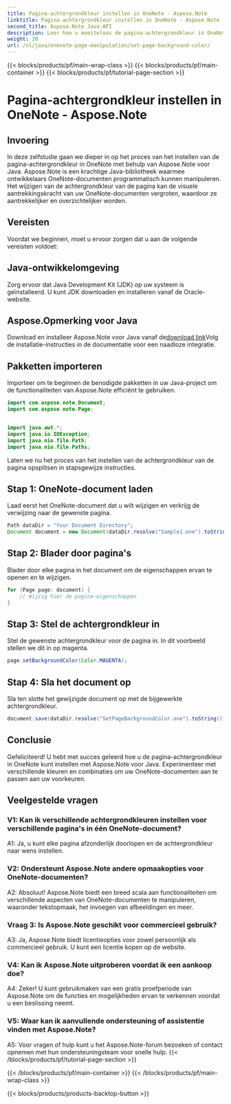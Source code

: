 ```yaml
---
title: Pagina-achtergrondkleur instellen in OneNote - Aspose.Note
linktitle: Pagina-achtergrondkleur instellen in OneNote - Aspose.Note
second_title: Aspose.Note Java-API
description: Leer hoe u moeiteloos de pagina-achtergrondkleur in OneNote kunt instellen met Aspose.Note voor Java. Verbeter de visuele aantrekkingskracht van uw documenten met deze eenvoudige tutorial.
weight: 20
url: /nl/java/onenote-page-manipulation/set-page-background-color/
---
```


{{< blocks/products/pf/main-wrap-class >}}
{{< blocks/products/pf/main-container >}}
{{< blocks/products/pf/tutorial-page-section >}}

# Pagina-achtergrondkleur instellen in OneNote - Aspose.Note

## Invoering

In deze zelfstudie gaan we dieper in op het proces van het instellen van de pagina-achtergrondkleur in OneNote met behulp van Aspose.Note voor Java. Aspose.Note is een krachtige Java-bibliotheek waarmee ontwikkelaars OneNote-documenten programmatisch kunnen manipuleren. Het wijzigen van de achtergrondkleur van de pagina kan de visuele aantrekkingskracht van uw OneNote-documenten vergroten, waardoor ze aantrekkelijker en overzichtelijker worden.

## Vereisten

Voordat we beginnen, moet u ervoor zorgen dat u aan de volgende vereisten voldoet:

## Java-ontwikkelomgeving

Zorg ervoor dat Java Development Kit (JDK) op uw systeem is geïnstalleerd. U kunt JDK downloaden en installeren vanaf de Oracle-website.

## Aspose.Opmerking voor Java

 Download en installeer Aspose.Note voor Java vanaf de[download link](https://releases.aspose.com/note/java/)Volg de installatie-instructies in de documentatie voor een naadloze integratie.

## Pakketten importeren

Importeer om te beginnen de benodigde pakketten in uw Java-project om de functionaliteiten van Aspose.Note efficiënt te gebruiken.

```java
import com.aspose.note.Document;
import com.aspose.note.Page;


import java.awt.*;
import java.io.IOException;
import java.nio.file.Path;
import java.nio.file.Paths;
```

Laten we nu het proces van het instellen van de achtergrondkleur van de pagina opsplitsen in stapsgewijze instructies.

## Stap 1: OneNote-document laden

Laad eerst het OneNote-document dat u wilt wijzigen en verkrijg de verwijzing naar de gewenste pagina.

```java
Path dataDir = "Your Document Directory";
Document document = new Document(dataDir.resolve("Sample1.one").toString());
```

## Stap 2: Blader door pagina's

Blader door elke pagina in het document om de eigenschappen ervan te openen en te wijzigen.

```java
for (Page page: document) {
    // Wijzig hier de pagina-eigenschappen
}
```

## Stap 3: Stel de achtergrondkleur in

Stel de gewenste achtergrondkleur voor de pagina in. In dit voorbeeld stellen we dit in op magenta.

```java
page.setBackgroundColor(Color.MAGENTA);
```

## Stap 4: Sla het document op

Sla ten slotte het gewijzigde document op met de bijgewerkte achtergrondkleur.

```java
document.save(dataDir.resolve("SetPageBackgroundColor.one").toString());
```

## Conclusie

Gefeliciteerd! U hebt met succes geleerd hoe u de pagina-achtergrondkleur in OneNote kunt instellen met Aspose.Note voor Java. Experimenteer met verschillende kleuren en combinaties om uw OneNote-documenten aan te passen aan uw voorkeuren.

## Veelgestelde vragen

### V1: Kan ik verschillende achtergrondkleuren instellen voor verschillende pagina's in één OneNote-document?

A1: Ja, u kunt elke pagina afzonderlijk doorlopen en de achtergrondkleur naar wens instellen.

### V2: Ondersteunt Aspose.Note andere opmaakopties voor OneNote-documenten?

A2: Absoluut! Aspose.Note biedt een breed scala aan functionaliteiten om verschillende aspecten van OneNote-documenten te manipuleren, waaronder tekstopmaak, het invoegen van afbeeldingen en meer.

### Vraag 3: Is Aspose.Note geschikt voor commercieel gebruik?

A3: Ja, Aspose.Note biedt licentieopties voor zowel persoonlijk als commercieel gebruik. U kunt een licentie kopen op de website.

### V4: Kan ik Aspose.Note uitproberen voordat ik een aankoop doe?

A4: Zeker! U kunt gebruikmaken van een gratis proefperiode van Aspose.Note om de functies en mogelijkheden ervan te verkennen voordat u een beslissing neemt.

### V5: Waar kan ik aanvullende ondersteuning of assistentie vinden met Aspose.Note?

A5: Voor vragen of hulp kunt u het Aspose.Note-forum bezoeken of contact opnemen met hun ondersteuningsteam voor snelle hulp.
{{< /blocks/products/pf/tutorial-page-section >}}

{{< /blocks/products/pf/main-container >}}
{{< /blocks/products/pf/main-wrap-class >}}

{{< blocks/products/products-backtop-button >}}
